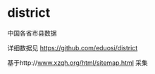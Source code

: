 # district
中国各省市县数据

详细数据见 https://github.com/eduosi/district

基于http://www.xzqh.org/html/sitemap.html 采集